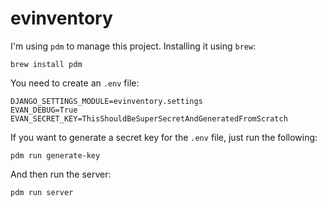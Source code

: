 # evinventory

I'm using `pdm` to manage this project. Installing it using `brew`:

```
brew install pdm
```

You need to create an `.env` file:

```
DJANGO_SETTINGS_MODULE=evinventory.settings
EVAN_DEBUG=True
EVAN_SECRET_KEY=ThisShouldBeSuperSecretAndGeneratedFromScratch
```

If you want to generate a secret key for the `.env` file, just run the following:

```
pdm run generate-key
```

And then run the server:

```
pdm run server
```